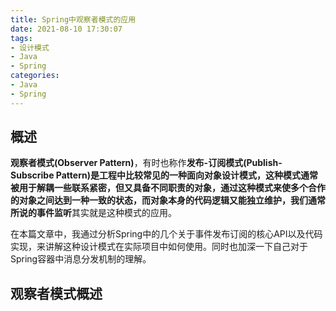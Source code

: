 ```yaml
---
title: Spring中观察者模式的应用
date: 2021-08-10 17:30:07
tags:
- 设计模式
- Java
- Spring
categories:
- Java
- Spring
---
```


## 概述

**观察者模式(Observer Pattern)**，有时也称作**发布-订阅模式(Publish-Subscribe Pattern)**是工程中比较常见的一种面向对象设计模式，这种模式通常被用于解耦一些联系紧密，但又具备不同职责的对象，通过这种模式来使多个合作的对象之间达到一种一致的状态，而对象本身的代码逻辑又能独立维护，我们通常所说的**事件监听**其实就是这种模式的应用。

在本篇文章中，我通过分析Spring中的几个关于事件发布订阅的核心API以及代码实现，来讲解这种设计模式在实际项目中如何使用。同时也加深一下自己对于Spring容器中消息分发机制的理解。

## 观察者模式概述

